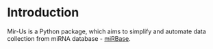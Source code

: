 # Introduction

Mir-Us is a Python package, which aims to simplify and automate data collection from miRNA database - [miRBase](https://www.mirbase.org/).

